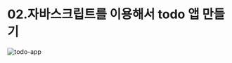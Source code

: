 # 02.자바스크립트를 이용해서 todo 앱 만들기
![todo-app](https://github.com/githublees/02.Todo-app/assets/44081552/15f40964-d984-4b27-8608-0e32ebd6ecaa)

